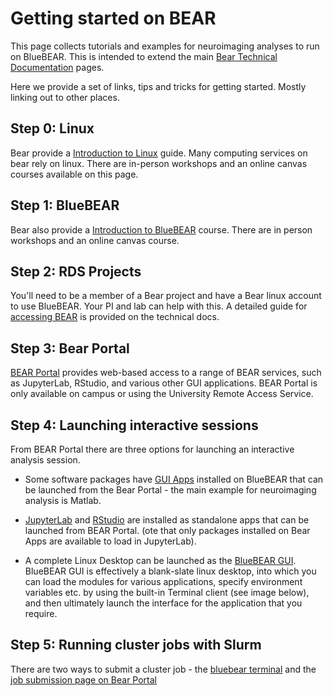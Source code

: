 # Getting started on BEAR

This page collects tutorials and examples for neuroimaging analyses to run on BlueBEAR. This is intended to extend the main [Bear Technical Documentation](https://docs.bear.bham.ac.uk/) pages.

Here we provide a set of links, tips and tricks for getting started. Mostly linking out to other places.

## Step 0: Linux

Bear provide a [Introduction to Linux](https://intranet.birmingham.ac.uk/it/teams/infrastructure/research/bear/bear-training/intro-linux.aspx) guide. Many computing services on bear rely on linux. There are in-person workshops and an online canvas courses available on this page.

## Step 1: BlueBEAR

Bear also provide a [Introduction to BlueBEAR](https://intranet.birmingham.ac.uk/it/teams/infrastructure/research/bear/bear-training/necessities.aspx) course. There are in person workshops and an online canvas course.

## Step 2: RDS Projects

You'll need to be a member of a Bear project and have a Bear linux account to use BlueBEAR. Your PI and lab can help with this. A detailed guide for [accessing BEAR](https://docs.bear.bham.ac.uk/bluebear/accessing/) is provided on the technical docs.

## Step 3: Bear Portal

[BEAR Portal](https://docs.bear.bham.ac.uk/portal/accessing/)  provides web-based access to a range of BEAR services, such as JupyterLab, RStudio, and various other GUI applications. BEAR Portal is only available on campus or using the University Remote Access Service.

## Step 4: Launching interactive sessions

From BEAR Portal there are three options for launching an interactive analysis session.

- Some software packages have [GUI Apps](https://docs.bear.bham.ac.uk/portal/gui_apps/)  installed on BlueBEAR that can be launched from the Bear Portal - the main example for neuroimaging analysis is Matlab.

- [JupyterLab](https://docs.bear.bham.ac.uk/portal/jupyterlab/) and [RStudio](https://docs.bear.bham.ac.uk/portal/rstudio/) are installed as standalone apps that can be launched from BEAR Portal. (ote that only packages installed on Bear Apps are available to load in JupyterLab).

- A complete Linux Desktop can be launched as the [BlueBEAR GUI](https://docs.bear.bham.ac.uk/portal/gui/). BlueBEAR GUI is effectively a blank-slate linux desktop, into which you can load the modules for various applications, specify environment variables etc. by using the built-in Terminal client (see image below), and then ultimately launch the interface for the application that you require.

## Step 5: Running cluster jobs with Slurm

There are two ways to submit a cluster job - the [bluebear terminal](https://docs.bear.bham.ac.uk/bluebear/jobs/) and the [job submission page on Bear Portal](https://docs.bear.bham.ac.uk/portal/jobs/)

